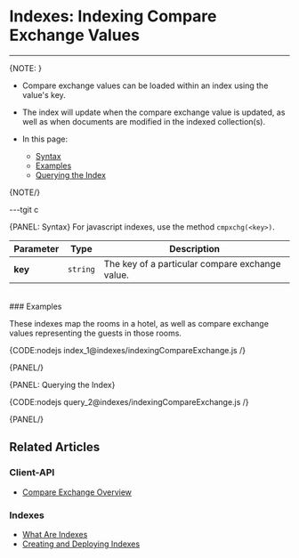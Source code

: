 ﻿# Indexes: Indexing Compare Exchange Values

---

{NOTE: }

* Compare exchange values can be loaded within an index using the value's key.  

* The index will update when the compare exchange value is updated, as well 
as when documents are modified in the indexed collection(s).  

* In this page:  
  * [Syntax](../indexes/indexing-compare-exchange-values#syntax)  
  * [Examples](../indexes/indexing-compare-exchange-values#examples)  
  * [Querying the Index](../indexes/indexing-compare-exchange-values#querying-the-index)  

{NOTE/}

---tgit c

{PANEL: Syntax}
For javascript indexes, use the method `cmpxchg(<key>)`.

| Parameter | Type | Description |
| - | - | - |
| **key** | `string` | The key of a particular compare exchange value. |
<br/>
### Examples

These indexes map the rooms in a hotel, as well as compare exchange values 
representing the guests in those rooms.  

{CODE:nodejs index_1@indexes/indexingCompareExchange.js /}

{PANEL/}

{PANEL: Querying the Index}

{CODE:nodejs query_2@indexes/indexingCompareExchange.js /}

{PANEL/}

## Related Articles

### Client-API

- [Compare Exchange Overview](../client-api/operations/compare-exchange/overview)

### Indexes

- [What Are Indexes](../indexes/what-are-indexes)
- [Creating and Deploying Indexes](../indexes/creating-and-deploying)
